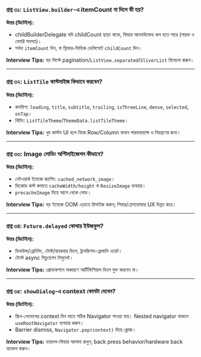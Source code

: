 ### প্রশ্ন ৩১: `ListView.builder`-এ itemCount না দিলে কী হয়?

**উত্তর (ডিটেইল):**

- childBuilderDelegate যদি childCount ছাড়া থাকে, বিল্ডার আনবাউন্ডেড কল হতে পারে (পারফ ও মেমরি সমস্যা)।
- সর্বদা `itemCount` দিন, বা স্লিভার-ভিত্তিক ডেলিগেটে `childCount` দিন।

**Interview Tips:** বড় লিস্টে pagination/`ListView.separated`/`SliverList` বিবেচনা করুন।

---

### প্রশ্ন ৩২: `ListTile` কাস্টমাইজ কিভাবে করবেন?

**উত্তর (ডিটেইল):**

- কনফিগ: `leading`, `title`, `subtitle`, `trailing`, `isThreeLine`, `dense`, `selected`, `onTap`।
- থিমিং: `ListTileTheme`/`ThemeData.listTileTheme`।

**Interview Tips:** খুব কাস্টম UI হলে নিজে Row/Column বানান পারফরম্যান্স ও নিয়ন্ত্রণের জন্য।

---

### প্রশ্ন ৩৩: Image লোডিং অপ্টিমাইজেশন কীভাবে?

**উত্তর (ডিটেইল):**

- নেটওয়ার্ক ইমেজে ক্যাশিং: `cached_network_image`।
- ডিকোড কস্ট কমাতে `cacheWidth/height` বা `ResizeImage` ব্যবহার।
- `precacheImage` দিয়ে আগে থেকে লোড।

**Interview Tips:** বড় ইমেজে OOM এড়াতে রিসাইজ করুন; শিমার/প্লেসহোল্ডার UX উন্নত করে।

---

### প্রশ্ন ৩৪: `Future.delayed` কোথায় ইউজফুল?

**উত্তর (ডিটেইল):**

- ডিবাউন্স/থ্রোটলিং, টোস্ট/স্ন্যাকবার ডিলে, ট্রানজিশন-ফ্রেন্ডলি ওয়েট।
- টেস্টে async সিচুয়েশন সিমুলেট।

**Interview Tips:** প্রোডাকশনে অকারণে আর্টিফিশিয়াল ডিলে যুক্ত করবেন না।

---

### প্রশ্ন ৩৫: `showDialog`-এ context কোনটা দেবেন?

**উত্তর (ডিটেইল):**

- স্ক্রিন-লেভেলের context দিন যাতে সঠিক Navigator পাওয়া যায়। Nested navigator থাকলে `useRootNavigator` ব্যবহার করুন।
- Barrier dismiss, `Navigator.pop(context)` দিয়ে ক্লোজ।

**Interview Tips:** ডায়লগ-বিল্ডার আলাদা রাখুন; back press behavior/hardware back হ্যান্ডেল করুন।


